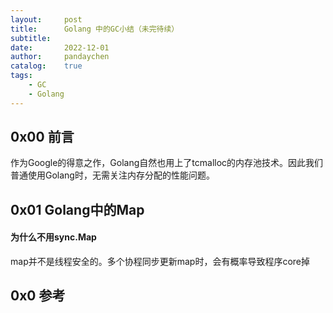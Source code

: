 ```yaml
---
layout:     post
title:      Golang 中的GC小结（未完待续）
subtitle:   
date:       2022-12-01
author:     pandaychen
catalog:    true
tags:
    - GC
    - Golang
---
```



##  0x00    前言
作为Google的得意之作，Golang自然也用上了tcmalloc的内存池技术。因此我们普通使用Golang时，无需关注内存分配的性能问题。

##  0x01    Golang中的Map

####    为什么不用sync.Map
map并不是线程安全的。多个协程同步更新map时，会有概率导致程序core掉




##  0x0 参考